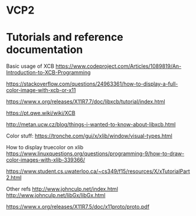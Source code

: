 # VCP2

# Tutorials and reference documentation

Basic usage of XCB
https://www.codeproject.com/Articles/1089819/An-Introduction-to-XCB-Programming

https://stackoverflow.com/questions/24963361/how-to-display-a-full-color-image-with-xcb-or-x11

https://www.x.org/releases/X11R7.7/doc/libxcb/tutorial/index.html

https://pt.qwe.wiki/wiki/XCB

http://metan.ucw.cz/blog/things-i-wanted-to-know-about-libxcb.html

Color stuff:
https://tronche.com/gui/x/xlib/window/visual-types.html

How to display truecolor on xlib
https://www.linuxquestions.org/questions/programming-9/how-to-draw-color-images-with-xlib-339366/

https://www.student.cs.uwaterloo.ca/~cs349/f15/resources/X/xTutorialPart2.html

Other refs
http://www.johnculp.net/index.html
http://www.johnculp.net/libGx/libGx.html

https://www.x.org/releases/X11R7.5/doc/x11proto/proto.pdf

